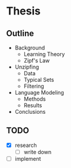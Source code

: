 # Thesis

## Outline
- Background
  - Learning Theory
  - Zipf's Law
- Unzipfing
  - Data
  - Typical Sets
  - Filtering
- Language Modeling
  - Methods
  - Results
- Conclusions

## TODO

- [x] research
  - [ ] write down
- [ ] implement
